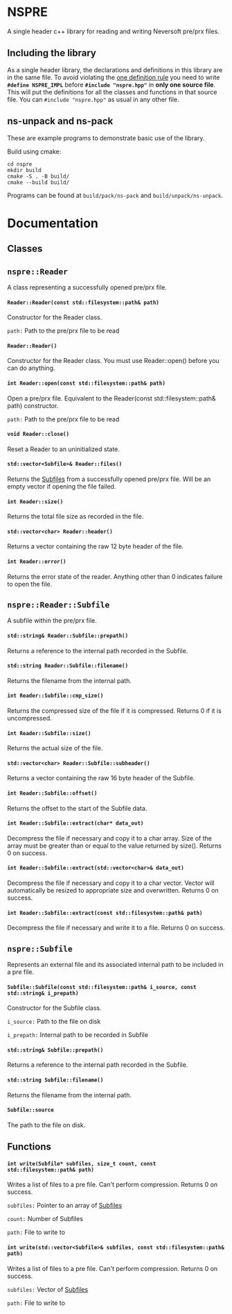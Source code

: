 # NSPRE
A single header c++ library for reading and writing Neversoft pre/prx files.

## Including the library
As a single header library, the declarations and definitions in this library are in the same file. To avoid violating the [one definition rule](https://en.wikipedia.org/wiki/One_Definition_Rule) you need to write **`#define NSPRE_IMPL`** before **`#include "nspre.hpp"`** in **only one source file**. This will put the definitions for all the classes and functions in that source file. You can `#include "nspre.hpp"` as usual in any other file.

## ns-unpack and ns-pack
These are example programs to demonstrate basic use of the library.

Build using cmake:
```
cd nspre
mkdir build
cmake -S . -B build/
cmake --build build/
```

Programs can be found at `build/pack/ns-pack` and `build/unpack/ns-unpack`.

# Documentation
## Classes
## `nspre::Reader`
A class representing a successfully opened pre/prx file.

#### `Reader::Reader(const std::filesystem::path& path)`
Constructor for the Reader class.

`path:` Path to the pre/prx file to be read

#### `Reader::Reader()`
Constructor for the Reader class. You must use Reader::open() before you can do anything.

#### `int Reader::open(const std::filesystem::path& path)`
Open a pre/prx file. Equivalent to the Reader(const std::filesystem::path& path) constructor.

`path:` Path to the pre/prx file to be read

#### `void Reader::close()`
Reset a Reader to an uninitialized state.

#### `std::vector<Subfile>& Reader::files()`
Returns the [Subfiles](#nsprereadersubfile) from a successfully opened pre/prx file. Will be an empty vector if opening the file failed.

#### `int Reader::size()`
Returns the total file size as recorded in the file.

#### `std::vector<char> Reader::header()`
Returns a vector containing the raw 12 byte header of the file.

#### `int Reader::error()`
Returns the error state of the reader. Anything other than 0 indicates failure to open the file.

## `nspre::Reader::Subfile`
A subfile within the pre/prx file.

#### `std::string& Reader::Subfile::prepath()`
Returns a reference to the internal path recorded in the Subfile.

#### `std::string Reader::Subfile::filename()`
Returns the filename from the internal path.

#### `int Reader::Subfile::cmp_size()`
Returns the compressed size of the file if it is compressed. Returns 0 if it is uncompressed.

#### `int Reader::Subfile::size()`
Returns the actual size of the file.

#### `std::vector<char> Reader::Subfile::subheader()`
Returns a vector containing the raw 16 byte header of the Subfile.

#### `int Reader::Subfile::offset()`
Returns the offset to the start of the Subfile data.

#### `int Reader::Subfile::extract(char* data_out)`
Decompress the file if necessary and copy it to a char array. Size of the array must be greater than or equal to the value returned by size(). Returns 0 on success.

#### `int Reader::Subfile::extract(std::vector<char>& data_out)`
Decompress the file if necessary and copy it to a char vector. Vector will automatically be resized to appropriate size and overwritten. Returns 0 on success.

#### `int Reader::Subfile::extract(const std::filesystem::path& path)`
Decompress the file if necessary and write it to a file. Returns 0 on success.

## `nspre::Subfile`
Represents an external file and its associated internal path to be included in a pre file.

#### `Subfile::Subfile(const std::filesystem::path& i_source, const std::string& i_prepath)`
Constructor for the Subfile class.

`i_source:` Path to the file on disk

`i_prepath:` Internal path to be recorded in Subfile

#### `std::string& Subfile::prepath()`
Returns a reference to the internal path recorded in the Subfile.

#### `std::string Subfile::filename()`
Returns the filename from the internal path.

#### `Subfile::source`
The path to the file on disk.

## Functions

#### `int write(Subfile* subfiles, size_t count, const std::filesystem::path& path)`
Writes a list of files to a pre file. Can't perform compression. Returns 0 on success.

`subfiles:` Pointer to an array of [Subfiles](#nspresubfile)

`count:` Number of Subfiles

`path:` File to write to

#### `int write(std::vector<Subfile>& subfiles, const std::filesystem::path& path)`
Writes a list of files to a pre file. Can't perform compression. Returns 0 on success.

`subfiles:` Vector of [Subfiles](#nspresubfile)

`path:` File to write to